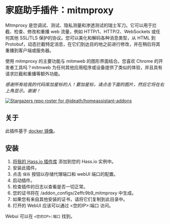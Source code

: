 # 家庭助手插件：mitmproxy

Mitmproxy 是您调试、测试、隐私测量和渗透测试的瑞士军刀。它可以用于拦截、检查、修改和重播 web 流量，例如 HTTP/1、HTTP/2、WebSockets 或任何其他 SSL/TLS 保护的协议。您可以美化和解码各种消息类型，从 HTML 到 Protobuf，动态拦截特定消息，在它们到达目的地之前进行修改，并在稍后将其重播到客户端或服务器。

使用 mitmproxy 的主要功能与 mitmweb 的图形界面结合。您喜欢 Chrome 的开发者工具吗？mitmweb 为任何其他应用程序或设备提供了类似的体验，并且具有请求拦截和重播等额外功能。

_感谢所有给我的代码库加星标的人！要加星标，请点击下面的图片，然后它将在右上角显示。谢谢！_

[![Stargazers repo roster for @jdeath/homeassistant-addons](https://reporoster.com/stars/jdeath/homeassistant-addons)](https://github.com/jdeath/homeassistant-addons/stargazers)

## 关于

此插件基于 [docker 镜像](https://github.com/mitmproxy/mitmproxy)。

## 安装

1. [将我的 Hass.io 插件库][repository] 添加到您的 Hass.io 实例中。
2. 安装此插件。
3. 点击 `保存` 按钮以存储代理端口和 webUI 端口的配置。
4. 启动插件。
5. 检查插件的日志以查看是否一切正常。
6. 您的证书将在 /addon_configs/2effc9b9_mitmproxy 中生成。
7. 如果您有来自其他安装的证书，请将它们复制到此目录中。
8. 打开的 WebUI 应该可以通过 <您的IP>:端口 访问。

Webui 可以在 `<您的IP>:端口` 找到。

[repository]: https://github.com/jdeath/homeassistant-addons